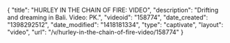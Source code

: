 {
    "title": "HURLEY IN THE CHAIN OF FIRE: VIDEO",
    "description": "Drifting and dreaming in Bali. Video: PK.",
    "videoid": "158774",
    "date_created": "1398292512",
    "date_modified": "1418181334",
    "type": "captivate",
    "layout": "video",
    "url": "\/v\/hurley-in-the-chain-of-fire-video\/158774"
}